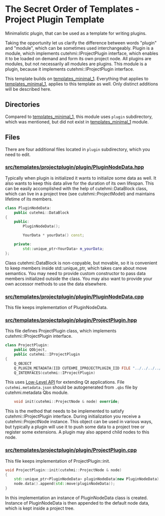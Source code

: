 # The Secret Order of Templates - Project Plugin Template

Minimalistic plugin, that can be used as a template for writing plugins.

Taking the opportunity let us clarify the difference between words "plugin" and
"module", which can be sometimes used interchangeably. Plugin is a module, which
implements cutehmi::IProjectPlugin interface, which enables it to be loaded on
demand and form its own project node. All plugins are modules, but not
necessarily all modules are plugins. This module is a plugin, because it
implements cutehmi::IProjectPlugin interface.

This template builds on [templates_minimal_1](../templates_minimal_1/).
Everything that applies to [templates_minimal_1](../templates_minimal_1/),
applies to this template as well. Only distinct additions will be described
here.


## Directories

Compared to [templates_minimal_1](../templates_minimal_1/), this module uses
`plugin` subdirectory, which was mentioned, but did not exist in
[templates_minimal_1](../templates_minimal_1/) module.


## Files

There are four additional files located in `plugin` subdirectory, which you
need to edit.


### [src/templates/projectplugin/plugin/PluginNodeData.hpp]

Typically when plugin is initialized it wants to initialize some data as well.
It also wants to keep this data alive for the duration of its own lifespan.
This can be easily accomplished with the help of cutehmi::DataBlock class, which
can live in a project tree (see cutehmi::ProjectModel) and maintains lifetime of
its members.

```cpp
class PluginNodeData:
    public cutehmi::DataBlock
{
    public:
        PluginNodeData();

        YourData * yourData() const;

    private:
        std::unique_ptr<YourData> m_yourData;
};
```
Class cutehmi::DataBlock is non-copyable, but movable, so it is convenient to
keep members inside std::unique_ptr, which takes care about move semantics. You
may need to provide custom constructor to pass data members initialized outside
the class. You may also want to provide your own accessor methods to use the
data elsewhere.


### [src/templates/projectplugin/plugin/PluginNodeData.cpp]

This file keeps implementation of PluginNodeData.


### [src/templates/projectplugin/plugin/ProjectPlugin.hpp]

This file defines ProjectPlugin class, which implements cutehmi::IProjectPlugin
interface.

```cpp
class ProjectPlugin:
    public QObject,
    public cutehmi::IProjectPlugin
{
    Q_OBJECT
    Q_PLUGIN_METADATA(IID CUTEHMI_IPROJECTPLUGIN_IID FILE "../../../../cutehmi.metadata.json")
    Q_INTERFACES(cutehmi::IProjectPlugin)
```
This uses [Low-Level API](http://doc.qt.io/qt-5/plugins-howto.html#the-low-level-api-extending-qt-applications)
for extending Qt applications. File `cutehmi.metadata.json` should be
autogenerated from `.qbs` file by cutehmi.metadata Qbs module.

```cpp
    void init(cutehmi::ProjectNode & node) override;
```
This is the method that needs to be implemented to satisfy
cutehmi::IProjectPlugin interface. During initialization you receive a
cutehmi::ProjectNode instance. This object can be used in various ways, but
typically a plugin will use it to push some data to a project tree or register
some extensions. A plugin may also append child nodes to this node.


### [src/templates/projectplugin/plugin/ProjectPlugin.cpp]

This file keeps implementation of ProjectPlugin::init.

```cpp
void ProjectPlugin::init(cutehmi::ProjectNode & node)
{
    std::unique_ptr<PluginNodeData> pluginNodeData(new PluginNodeData);
    node.data().append(std::move(pluginNodeData));
}
```
In this implementation an instance of PluginNodeData class is created. Instance
of PluginNodeData is then appended to the default node data, which is kept
inside a project tree.


[src/templates/projectplugin/plugin/ProjectPlugin.hpp]: ../../modules/templates_projectplugin_1/src/templates/projectplugin/plugin/ProjectPlugin.hpp
[src/templates/projectplugin/plugin/ProjectPlugin.cpp]: ../../modules/templates_projectplugin_1/src/templates/projectplugin/plugin/ProjectPlugin.cpp
[src/templates/projectplugin/plugin/PluginNodeData.hpp]: ../../modules/templates_projectplugin_1/src/templates/projectplugin/plugin/PluginNodeData.hpp
[src/templates/projectplugin/plugin/PluginNodeData.cpp]: ../../modules/templates_projectplugin_1/src/templates/projectplugin/plugin/PluginNodeData.cpp
